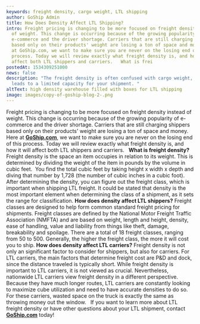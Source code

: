 ```yaml
---
keywords: freight density, cargo weight, LTL shipping
author: GoShip Admin
title: How Does Density Affect LTL Shipping?
intro: Freight pricing is changing to be more focused on freight density instead
  of weight. This change is occurring because of the growing popularity of
  e-commerce and the driver shortage. Carriers that are still charging shippers
  based only on their products' weight are losing a ton of space and money. Here
  at GoShip.com, we want to make sure you are never on the losing end of this
  process. Today we will review exactly what freight density is, and how it will
  affect both LTL shippers and carriers.   What is frei
postedAt: 1534309251000
news: false
description: "The freight density is often confused with cargo weight, which
  leads to a limited capacity for your shipment. "
altText: high density warehouse filled with boxes for LTL shipping
image: images/copy-of-goship-blog-2-.png
---
```


Freight pricing is changing to be more focused on freight density instead of weight. This change is occurring because of the growing popularity of e-commerce and the driver shortage. Carriers that are still charging shippers based only on their products' weight are losing a ton of space and money. Here at **[GoShip.com](https://goship.com)**, we want to make sure you are never on the losing end of this process. Today we will review exactly what freight density is, and how it will affect both LTL shippers and carriers.   **What is freight density?** Freight density is the space an item occupies in relation to its weight. This is determined by dividing the weight of the item in pounds by the volume in cubic feet.  You find the total cubic feet by taking height x width x depth and diving that number by 1,728 (the number of cubic inches in a cubic foot). After determining the density, you can figure out the freight class, which is important when shipping LTL freight. It could be stated that density is the most important element when determining the class of a shipment, as it sets the range for classification. **How does density affect LTL shippers?** Freight classes are designed to help form common standard freight pricing for shipments. Freight classes are defined by the National Motor Freight Traffic Association (NMFTA) and are based on weight, length and height, density, ease of handling, value and liability from things like theft, damage, breakability and spoilage. There are a total of 18 freight classes, ranging from 50 to 500. Generally, the higher the freight class, the more it will cost you to ship. **How does density affect LTL carriers?** Freight density is not only an significant factor to consider for shippers, but also for carriers. For LTL carriers, the main factors that determine freight cost are P&D and dock, since the distance traveled is typically short. While freight density is important to LTL carriers, it is not viewed as crucial. Nevertheless, nationwide LTL carriers view freight density in a different perspective. Because they have much longer routes, LTL carriers are constantly looking to maximize cube utilization and need to have accurate densities to do so. For these carriers, wasted space on the truck is exactly the same as throwing money out the window.   If you want to learn more about LTL freight density or have other questions about your LTL shipment, contact **[GoShip.com](https://goship.com)** today!
